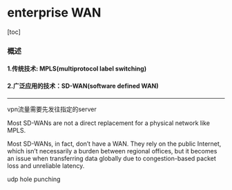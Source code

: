 # enterprise WAN

[toc]

### 概述

#### 1.传统技术: MPLS(multiprotocol label switching)

#### 2.广泛应用的技术：SD-WAN(software defined WAN)

***

vpn流量需要先发往指定的server

Most SD-WANs are not a direct replacement for a physical network like MPLS.

Most SD-WANs, in fact, don’t have a WAN. They rely on the public Internet, which isn’t necessarily a burden between regional offices, but it becomes an issue when transferring data globally due to congestion-based packet loss and unreliable latency.

udp hole punching
